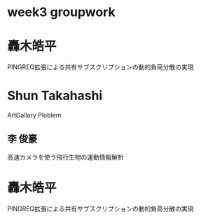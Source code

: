 # week3 groupwork

# 轟木皓平
PINGREQ拡張による共有サブスクリプションの動的負荷分散の実現

# Shun Takahashi 
ArtGallary Ploblem
## 李 俊豪

高速カメラを使う飛行生物の運動情報解析
# 轟木皓平
PINGREQ拡張による共有サブスクリプションの動的負荷分散の実現
